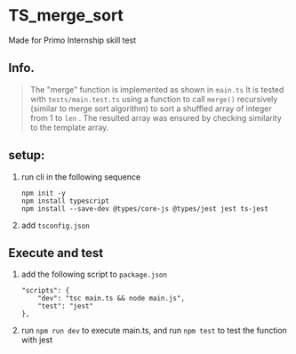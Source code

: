 # TS_merge_sort
Made for Primo Internship skill test

## Info.
> The "merge" function is implemented as shown in `main.ts` 
 It is tested with `tests/main.test.ts` using a function to call `merge()` recursively (similar to merge sort algorithm) to sort a shuffled array of integer from 1 to `len` . The resulted array was ensured by checking similarity to the template array.
## setup: 
1. run cli in the following sequence 
   ```
   npm init -y
   npm install typescript
   npm install --save-dev @types/core-js @types/jest jest ts-jest
   ``` 
2. add `tsconfig.json` 
##  Execute and test 
1. add the following script to `package.json`
    ```
    "scripts": {
        "dev": "tsc main.ts && node main.js",
        "test": "jest"
    },
    ```
2. run `npm run dev` to execute main.ts, and run `npm test` to test the function with jest
